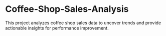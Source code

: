 # Coffee-Shop-Sales-Analysis
This project analyzes coffee shop sales data to uncover trends and provide actionable insights for performance improvement.
